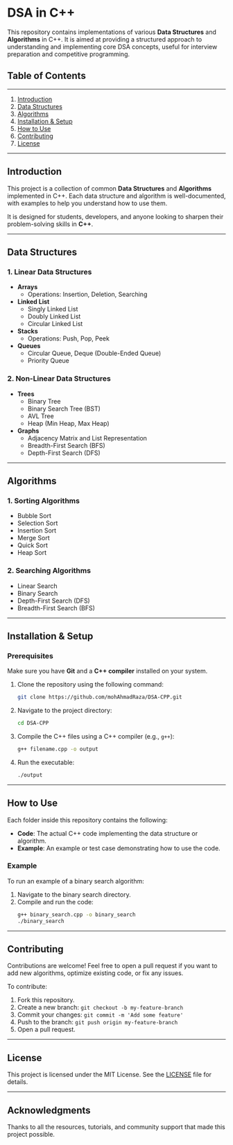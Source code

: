 # DSA in C++

This repository contains implementations of various **Data Structures** and **Algorithms** in C++. It is aimed at providing a structured approach to understanding and implementing core DSA concepts, useful for interview preparation and competitive programming.

## Table of Contents
---

1. [Introduction](#introduction)
2. [Data Structures](#data-structures)
3. [Algorithms](#algorithms)
4. [Installation & Setup](#installation--setup)
5. [How to Use](#how-to-use)
6. [Contributing](#contributing)
7. [License](#license)

---

## Introduction

This project is a collection of common **Data Structures** and **Algorithms** implemented in C++. Each data structure and algorithm is well-documented, with examples to help you understand how to use them. 

It is designed for students, developers, and anyone looking to sharpen their problem-solving skills in **C++**.

---

## Data Structures

### 1. Linear Data Structures
- **Arrays**
  - Operations: Insertion, Deletion, Searching
- **Linked List**
  - Singly Linked List
  - Doubly Linked List
  - Circular Linked List
- **Stacks**
  - Operations: Push, Pop, Peek
- **Queues**
  - Circular Queue, Deque (Double-Ended Queue)
  - Priority Queue

### 2. Non-Linear Data Structures
- **Trees**
  - Binary Tree
  - Binary Search Tree (BST)
  - AVL Tree
  - Heap (Min Heap, Max Heap)
- **Graphs**
  - Adjacency Matrix and List Representation
  - Breadth-First Search (BFS)
  - Depth-First Search (DFS)

---

## Algorithms

### 1. Sorting Algorithms
- Bubble Sort
- Selection Sort
- Insertion Sort
- Merge Sort
- Quick Sort
- Heap Sort

### 2. Searching Algorithms
- Linear Search
- Binary Search
- Depth-First Search (DFS)
- Breadth-First Search (BFS)

---

## Installation & Setup

### Prerequisites
Make sure you have **Git** and a **C++ compiler** installed on your system.

1. Clone the repository using the following command:
   ```bash
   git clone https://github.com/mohAhmadRaza/DSA-CPP.git
   ```

2. Navigate to the project directory:
   ```bash
   cd DSA-CPP
   ```

3. Compile the C++ files using a C++ compiler (e.g., `g++`):
   ```bash
   g++ filename.cpp -o output
   ```

4. Run the executable:
   ```bash
   ./output
   ```

---

## How to Use

Each folder inside this repository contains the following:
- **Code**: The actual C++ code implementing the data structure or algorithm.
- **Example**: An example or test case demonstrating how to use the code.

### Example

To run an example of a binary search algorithm:

1. Navigate to the binary search directory.
2. Compile and run the code:
   ```bash
   g++ binary_search.cpp -o binary_search
   ./binary_search
   ```

---

## Contributing

Contributions are welcome! Feel free to open a pull request if you want to add new algorithms, optimize existing code, or fix any issues.

To contribute:
1. Fork this repository.
2. Create a new branch: `git checkout -b my-feature-branch`
3. Commit your changes: `git commit -m 'Add some feature'`
4. Push to the branch: `git push origin my-feature-branch`
5. Open a pull request.

---

## License

This project is licensed under the MIT License. See the [LICENSE](LICENSE) file for details.

---

## Acknowledgments

Thanks to all the resources, tutorials, and community support that made this project possible.

```
